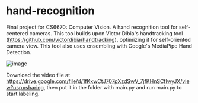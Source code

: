 # hand-recognition
Final project for CS6670: Computer Vision. A hand recognition tool for self-centered cameras. This tool builds upon Victor Dibia's handtracking tool (https://github.com/victordibia/handtracking), optimizing it for self-oriented camera view. This tool also uses ensembling with Google's MediaPipe Hand Detection. 

![image](https://user-images.githubusercontent.com/56843532/146817725-d34a05c8-3331-4397-a112-eb5197fc0fe5.png)


Download the video file at https://drive.google.com/file/d/1fKxwCtJ707pXzdSwV_7jfKHnSCflwyJX/view?usp=sharing, then put it in the folder with main.py and run main.py to start labeling.

